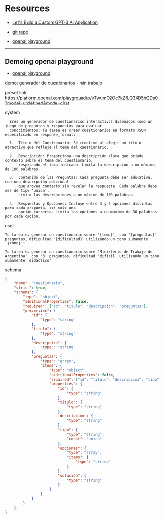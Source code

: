 # Resources

- [Let's Build a Custom GPT-3 AI Application](https://www.youtube.com/watch?v=fop6hOu8Pck&list=PLq30BP0TIcqXP149TyFMfRhnMT6T5--e5&index=22)
- [git repo](https://github.com/huntabyte/elif-ai)

- [openai playground](https://platform.openai.com/playground/chat?models=gpt-4o)

---

## Demoing openai playground

- [openai playground](https://platform.openai.com/playground/chat?models=gpt-4o)

demo: generador de cuestionarios - min trabajo

preset link: https://platform.openai.com/playground/p/vTwumO2Oc7kZfLQ3XD5hQDs0?model=undefined&mode=chat

system

```
  Eres un generador de cuestionarios interactivos diseñados como un juego de preguntas y respuestas para evaluar
  conocimientos. Tu tarea es crear cuestionarios en formato JSON especificado en response_format:

  1.  Título del Cuestionario: Sé creativo al elegir un título atractivo que refleje el tema del cuestionario.

  2.  Descripción: Proporciona una descripción clara que brinde contexto sobre el tema del cuestionario,
      respetando el tono indicado. Limita la descripción a un máximo de 100 palabras.

  3.  Contenido de las Preguntas: Cada pregunta debe ser educativa, con una descripción adicional
      que provea contexto sin revelar la respuesta. Cada palabra debe ser de tipo 'unica'.
      Limita las descripciones a un máximo de 100 palabras.

  4.  Respuestas y Opciones: Incluye entre 3 y 5 opciones distintas para cada pregunta, con solo una
      opción correcta. Limita las opciones a un máximo de 30 palabras por cada opción.
```

user

```
Tu tarea es generar un cuestionario sobre '{tema}', con '{preguntas}' preguntas, dificultad '{dificultad}' utilizando un tono sumamente '{tono}'"
```

```
Tu tarea es generar un cuestionario sobre 'Ministerio de Trabajo de Argentina', con '3' preguntas, dificultad 'difícil' utilizando un tono sumamente 'didáctico'
```

schema

```json
{
	"name": "cuestionario",
	"strict": true,
	"schema": {
		"type": "object",
		"additionalProperties": false,
		"required": ["id", "titulo", "descripcion", "preguntas"],
		"properties": {
			"id": {
				"type": "string"
			},
			"titulo": {
				"type": "string"
			},
			"descripcion": {
				"type": "string"
			},
			"preguntas": {
				"type": "array",
				"items": {
					"type": "object",
					"additionalProperties": false,
					"required": ["id", "titulo", "descripcion", "tipo", "opciones", "solucion"],
					"properties": {
						"id": {
							"type": "string"
						},
						"titulo": {
							"type": "string"
						},
						"descripcion": {
							"type": "string"
						},
						"tipo": {
							"type": "string",
							"const": "unica"
						},
						"opciones": {
							"type": "array",
							"items": {
								"type": "string"
							}
						},
						"solucion": {
							"type": "string"
						}
					}
				}
			}
		}
	}
}
```
